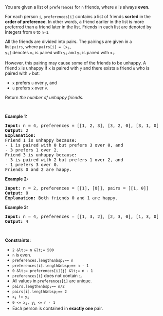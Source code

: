 You are given a list of&nbsp;`` preferences ``&nbsp;for&nbsp;`` n ``&nbsp;friends, where `` n `` is always __even__.

For each person `` i ``,&nbsp;`` preferences[i] ``&nbsp;contains&nbsp;a list of friends&nbsp;__sorted__ in the __order of preference__. In other words, a friend earlier in the list is more preferred than a friend later in the list.&nbsp;Friends in&nbsp;each list are&nbsp;denoted by integers from `` 0 `` to `` n-1 ``.

All the friends are divided into pairs.&nbsp;The pairings are&nbsp;given in a list&nbsp;`` pairs ``,&nbsp;where <code>pairs[i] = [x<sub>i</sub>, y<sub>i</sub>]</code> denotes <code>x<sub>i</sub></code>&nbsp;is paired with <code>y<sub>i</sub></code> and <code>y<sub>i</sub></code> is paired with <code>x<sub>i</sub></code>.

However, this pairing may cause some of the friends to be unhappy.&nbsp;A friend `` x ``&nbsp;is unhappy if `` x ``&nbsp;is paired with `` y ``&nbsp;and there exists a friend `` u ``&nbsp;who&nbsp;is paired with `` v ``&nbsp;but:

*   `` x ``&nbsp;prefers `` u ``&nbsp;over `` y ``,&nbsp;and
*   `` u ``&nbsp;prefers `` x ``&nbsp;over `` v ``.

Return _the number of unhappy friends_.

&nbsp;

__Example 1:__

<pre>
<strong>Input:</strong> n = 4, preferences = [[1, 2, 3], [3, 2, 0], [3, 1, 0], [1, 2, 0]], pairs = [[0, 1], [2, 3]]
<strong>Output:</strong> 2
<strong>Explanation:</strong>
Friend 1 is unhappy because:
- 1 is paired with 0 but prefers 3 over 0, and
- 3 prefers 1 over 2.
Friend 3 is unhappy because:
- 3 is paired with 2 but prefers 1 over 2, and
- 1 prefers 3 over 0.
Friends 0 and 2 are happy.
</pre>

__Example 2:__

<pre>
<strong>Input:</strong> n = 2, preferences = [[1], [0]], pairs = [[1, 0]]
<strong>Output:</strong> 0
<strong>Explanation:</strong> Both friends 0 and 1 are happy.
</pre>

__Example 3:__

<pre>
<strong>Input:</strong> n = 4, preferences = [[1, 3, 2], [2, 3, 0], [1, 3, 0], [0, 2, 1]], pairs = [[1, 3], [0, 2]]
<strong>Output:</strong> 4
</pre>

&nbsp;

__Constraints:__

*   `` 2 &lt;= n &lt;= 500 ``
*   `` n ``&nbsp;is even.
*   `` preferences.length&nbsp;== n ``
*   `` preferences[i].length&nbsp;== n - 1 ``
*   `` 0 &lt;= preferences[i][j] &lt;= n - 1 ``
*   `` preferences[i] ``&nbsp;does not contain `` i ``.
*   All values in&nbsp;`` preferences[i] ``&nbsp;are unique.
*   `` pairs.length&nbsp;== n/2 ``
*   `` pairs[i].length&nbsp;== 2 ``
*   <code>x<sub>i</sub> != y<sub>i</sub></code>
*   <code>0 &lt;= x<sub>i</sub>, y<sub>i</sub>&nbsp;&lt;= n - 1</code>
*   Each person is contained in __exactly one__ pair.